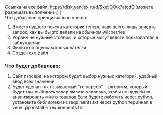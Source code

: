Ссылка на exe файл: https://disk.yandex.ru/d/SxebQOtk7atcdQ (можете разрешать выполнение :) )  
Что добавлено принципиально нового:  
  1) Вместо нудного поиска категории теперь надо всего-лишь вписать запрос, как вы бы это делали на обычном wildberries  
  2) Убраны не нужные столбцы, и которые могут ввести пользователя в заблуждение  
  3) Фильтр по оценкам пользователей  
  4) Создан exe файл

### Что будет добавлено:   
  1) Сайт парсера, на котором будет: выбор нужных категорий, удобный ввод всех значений  
  2) Будет сделан так называемый "не парсер" - алгоритм, который будет сам выбирать товар вместо человека, чтобы не надо было анализировать много товаров
Если будете работать через python, установите библиотеки из requiments.txt через python терминал в venv: pip install -r requirements.txt
